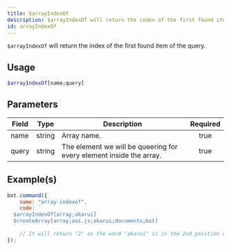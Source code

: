 ```yaml
---
title: $arrayIndexOf
description: $arrayIndexOf will return the index of the first found item of the query.
id: arrayIndexOf
---
```


`$arrayIndexOf` will return the index of the first found item of the query.

## Usage

```php
$arrayIndexOf[name;query]
```

## Parameters

| Field | Type   | Description                                                         | Required |
| ----- | ------ | ------------------------------------------------------------------- | :------: |
| name  | string | Array name.                                                         |   true   |
| query | string | The element we will be queering for every element inside the array. |   true   |

## Example(s)

```javascript
bot.command({
    name: "array-indexof",
    code: `
  $arrayIndexOf[array;akarui]
  $createArray[array;aoi.js;akarui;documents;bot]
  `
    // It will return "2" as the word "akarui" is in the 2nd position of the array.
});
```